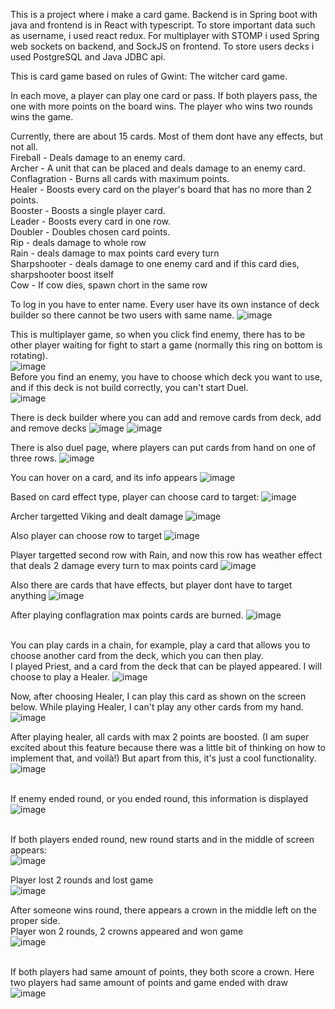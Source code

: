 This is a project where i make a card game. Backend is in Spring boot with java and frontend is in React with typescript. To store important
data such as username, i used react redux. For multiplayer with STOMP i used Spring web sockets on backend, and SockJS on frontend.
To store users decks i used PostgreSQL and Java JDBC api. 

This is card game based on rules of Gwint: The witcher card game.

In each move, a player can play one card or pass. If both players pass, the one with more points on the board wins. The player who wins two rounds wins the game. <br>

Currently, there are about 15 cards. Most of them dont have any effects, but not all. <br>
Fireball - Deals damage to an enemy card. <br>
Archer - A unit that can be placed and deals damage to an enemy card. <br>
Conflagration - Burns all cards with maximum points. <br>
Healer - Boosts every card on the player's board that has no more than 2 points. <br>
Booster - Boosts a single player card. <br>
Leader - Boosts every card in one row. <br>
Doubler - Doubles chosen card points. <br>
Rip - deals damage to whole row <br>
Rain - deals damage to max points card every turn <br>
Sharpshooter - deals damage to one enemy card and if this card dies, sharpshooter boost itself <br>
Cow - If cow dies, spawn chort in the same row <br>

To log in you have to enter name. Every user have its own instance of deck builder so there cannot be two users with same name.
![image](https://github.com/PiotrJagla/MyCardGame-MainProj/assets/76881722/b6a77471-4af0-4eed-ba58-181bf8404602)

This is multiplayer game, so when you click find enemy, there has to be other player waiting for fight to start a game (normally this ring on bottom is rotating).<br>
![image](https://github.com/PiotrJagla/MyCardGame-MainProj/assets/76881722/8be324bf-0f42-4e03-8533-e739ee734c1d)
<br>
Before you find an enemy, you have to choose which deck you want to use, and if this deck is not build correctly, you can't start Duel. <br>
![image](https://github.com/PiotrJagla/MyCardGame-MainProj/assets/76881722/0b5d2490-8119-4521-8f04-c64df069d3e7)







There is deck builder where you can add and remove cards from deck, add and remove decks
![image](https://github.com/PiotrJagla/MyCardGame-MainProj/assets/76881722/22f248e0-6f04-4352-b968-d5e81ca16d69)
![image](https://github.com/PiotrJagla/MyCardGame-MainProj/assets/76881722/48e4ff12-c46f-4f3a-a547-95da6b5f17be)



There is also duel page, where players can put cards from hand on one of three rows. 
![image](https://github.com/PiotrJagla/MyCardGame-MainProj/assets/76881722/b46f20cb-7e46-474f-a1f5-0a9d7fd4630c)

You can hover on a card, and its info appears
![image](https://github.com/PiotrJagla/MyCardGame-MainProj/assets/76881722/bf536ce4-d785-4c71-860c-0928bfd9a04e)







Based on card effect type, player can choose card to target:
![image](https://github.com/PiotrJagla/MyCardGame-MainProj/assets/76881722/ccfdffcf-7347-4f91-ab18-ce1c70ebf782)




Archer targetted Viking and dealt damage
![image](https://github.com/PiotrJagla/MyCardGame-MainProj/assets/76881722/58b0701e-3aaa-4d88-931c-a7dfc4e46446)





Also player can choose row to target
![image](https://github.com/PiotrJagla/MyCardGame-MainProj/assets/76881722/10aaa394-0881-4110-83cf-db5a54ed801f)




Player targetted second row with Rain, and now this row has weather effect that deals 2 damage every turn to max points card
![image](https://github.com/PiotrJagla/MyCardGame-MainProj/assets/76881722/4e38f21c-b346-4b15-8bdf-aca78b29476c)





Also there are cards that have effects, but player dont have to target anything
![image](https://github.com/PiotrJagla/MyCardGame-MainProj/assets/76881722/6b848339-a429-4f34-ae45-8780dcdde814)





After playing conflagration max points cards are burned.
![image](https://github.com/PiotrJagla/MyCardGame-MainProj/assets/76881722/ebe344cd-59e2-4417-8115-890f86d2ef1f)



<br>You can play cards in a chain, for example, play a card that allows you to choose another card from the deck, which you can then play.<br>
I played Priest, and a card from the deck that can be played appeared. I will choose to play a Healer.
![image](https://github.com/PiotrJagla/MyCardGame-MainProj/assets/76881722/c0779dd1-cc99-47a2-8dc0-899f784035ea)

Now, after choosing Healer, I can play this card as shown on the screen below. While playing Healer, I can't play any other cards from my hand.
![image](https://github.com/PiotrJagla/MyCardGame-MainProj/assets/76881722/cacf4088-e240-44e0-abf4-dbdde1c2ff2d)

After playing healer, all cards with max 2 points are boosted. (I am super excited about this feature because there was a little bit of thinking on how to implement that, and voilà!) But apart from this, it's just a cool functionality.
![image](https://github.com/PiotrJagla/MyCardGame-MainProj/assets/76881722/715b30dd-d62f-4776-8c7c-ea060c3dacf1)




<br> If enemy ended round, or you ended round, this information is displayed <br>
![image](https://github.com/PiotrJagla/MyCardGame-MainProj/assets/76881722/07aa64bb-7977-48c1-a3dc-d660f992bceb)

<br> If both players ended round, new round starts and in the middle of screen appears: <br>
![image](https://github.com/PiotrJagla/MyCardGame-MainProj/assets/76881722/0ca0c2f2-2e6a-4a02-a091-58bdd28e2120)



Player lost 2 rounds and lost game <br>
![image](https://github.com/PiotrJagla/MyCardGame-MainProj/assets/76881722/bbdc089a-5e84-48ac-a5fb-400f65c81e92)


After someone wins round, there appears a crown in the middle left on the proper side. <br>
Player won 2 rounds, 2 crowns appeared and won game <br>
![image](https://github.com/PiotrJagla/MyCardGame-MainProj/assets/76881722/4b5ef239-0584-4ee7-8958-9456e663d57e)


<br>If both players had same amount of points, they both score a crown. Here two players had same amount of points and game ended with draw<br>
![image](https://github.com/PiotrJagla/MyCardGame-MainProj/assets/76881722/3ceeddc5-9664-4f9c-a8ca-89237f3a8e98)













